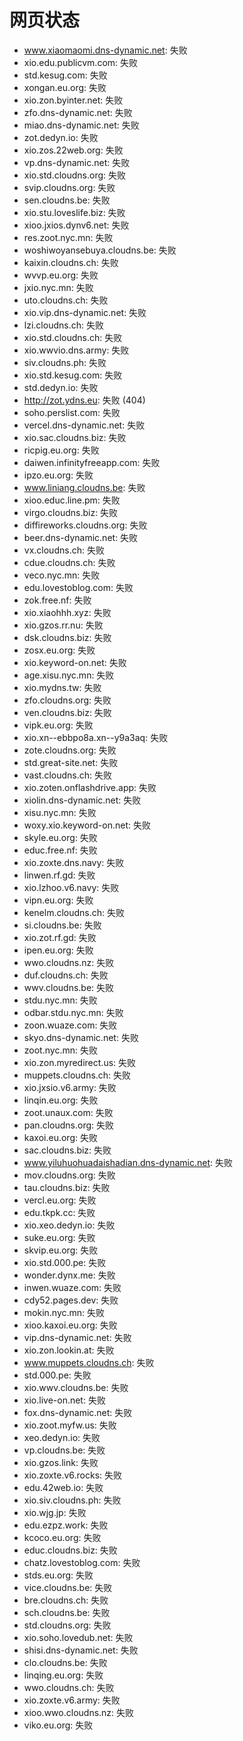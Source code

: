 # 网页状态
- www.xiaomaomi.dns-dynamic.net: 失败
- xio.edu.publicvm.com: 失败
- std.kesug.com: 失败
- xongan.eu.org: 失败
- xio.zon.byinter.net: 失败
- zfo.dns-dynamic.net: 失败
- miao.dns-dynamic.net: 失败
- zot.dedyn.io: 失败
- xio.zos.22web.org: 失败
- vp.dns-dynamic.net: 失败
- xio.std.cloudns.org: 失败
- svip.cloudns.org: 失败
- sen.cloudns.be: 失败
- xio.stu.loveslife.biz: 失败
- xioo.jxios.dynv6.net: 失败
- res.zoot.nyc.mn: 失败
- woshiwoyansebuya.cloudns.be: 失败
- kaixin.cloudns.ch: 失败
- wvvp.eu.org: 失败
- jxio.nyc.mn: 失败
- uto.cloudns.ch: 失败
- xio.vip.dns-dynamic.net: 失败
- lzi.cloudns.ch: 失败
- xio.std.cloudns.ch: 失败
- xio.wwvio.dns.army: 失败
- siv.cloudns.ph: 失败
- xio.std.kesug.com: 失败
- std.dedyn.io: 失败
- http://zot.ydns.eu: 失败 (404)
- soho.perslist.com: 失败
- vercel.dns-dynamic.net: 失败
- xio.sac.cloudns.biz: 失败
- ricpig.eu.org: 失败
- daiwen.infinityfreeapp.com: 失败
- ipzo.eu.org: 失败
- www.liniang.cloudns.be: 失败
- xioo.educ.line.pm: 失败
- virgo.cloudns.biz: 失败
- diffireworks.cloudns.org: 失败
- beer.dns-dynamic.net: 失败
- vx.cloudns.ch: 失败
- cdue.cloudns.ch: 失败
- veco.nyc.mn: 失败
- edu.lovestoblog.com: 失败
- zok.free.nf: 失败
- xio.xiaohhh.xyz: 失败
- xio.gzos.rr.nu: 失败
- dsk.cloudns.biz: 失败
- zosx.eu.org: 失败
- xio.keyword-on.net: 失败
- age.xisu.nyc.mn: 失败
- xio.mydns.tw: 失败
- zfo.cloudns.org: 失败
- ven.cloudns.biz: 失败
- vipk.eu.org: 失败
- xio.xn--ebbpo8a.xn--y9a3aq: 失败
- zote.cloudns.org: 失败
- std.great-site.net: 失败
- vast.cloudns.ch: 失败
- xio.zoten.onflashdrive.app: 失败
- xiolin.dns-dynamic.net: 失败
- xisu.nyc.mn: 失败
- woxy.xio.keyword-on.net: 失败
- skyle.eu.org: 失败
- educ.free.nf: 失败
- xio.zoxte.dns.navy: 失败
- linwen.rf.gd: 失败
- xio.lzhoo.v6.navy: 失败
- vipn.eu.org: 失败
- kenelm.cloudns.ch: 失败
- si.cloudns.be: 失败
- xio.zot.rf.gd: 失败
- ipen.eu.org: 失败
- wwo.cloudns.nz: 失败
- duf.cloudns.ch: 失败
- wwv.cloudns.be: 失败
- stdu.nyc.mn: 失败
- odbar.stdu.nyc.mn: 失败
- zoon.wuaze.com: 失败
- skyo.dns-dynamic.net: 失败
- zoot.nyc.mn: 失败
- xio.zon.myredirect.us: 失败
- muppets.cloudns.ch: 失败
- xio.jxsio.v6.army: 失败
- linqin.eu.org: 失败
- zoot.unaux.com: 失败
- pan.cloudns.org: 失败
- kaxoi.eu.org: 失败
- sac.cloudns.biz: 失败
- www.yiluhuohuadaishadian.dns-dynamic.net: 失败
- mov.cloudns.org: 失败
- tau.cloudns.biz: 失败
- vercl.eu.org: 失败
- edu.tkpk.cc: 失败
- xio.xeo.dedyn.io: 失败
- suke.eu.org: 失败
- skvip.eu.org: 失败
- xio.std.000.pe: 失败
- wonder.dynx.me: 失败
- inwen.wuaze.com: 失败
- cdy52.pages.dev: 失败
- mokin.nyc.mn: 失败
- xioo.kaxoi.eu.org: 失败
- vip.dns-dynamic.net: 失败
- xio.zon.lookin.at: 失败
- www.muppets.cloudns.ch: 失败
- std.000.pe: 失败
- xio.wwv.cloudns.be: 失败
- xio.live-on.net: 失败
- fox.dns-dynamic.net: 失败
- xio.zoot.myfw.us: 失败
- xeo.dedyn.io: 失败
- vp.cloudns.be: 失败
- xio.gzos.link: 失败
- xio.zoxte.v6.rocks: 失败
- edu.42web.io: 失败
- xio.siv.cloudns.ph: 失败
- xio.wjg.jp: 失败
- edu.ezpz.work: 失败
- kcoco.eu.org: 失败
- educ.cloudns.biz: 失败
- chatz.lovestoblog.com: 失败
- stds.eu.org: 失败
- vice.cloudns.be: 失败
- bre.cloudns.ch: 失败
- sch.cloudns.be: 失败
- std.cloudns.org: 失败
- xio.soho.lovedub.net: 失败
- shisi.dns-dynamic.net: 失败
- clo.cloudns.be: 失败
- linqing.eu.org: 失败
- wwo.cloudns.ch: 失败
- xio.zoxte.v6.army: 失败
- xioo.wwo.cloudns.nz: 失败
- viko.eu.org: 失败
